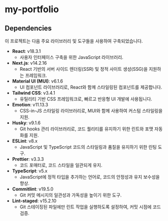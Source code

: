 # my-portfolio

## Dependencies

이 프로젝트는 다음 주요 라이브러리 및 도구들을 사용하여 구축되었습니다.

- **React**: v18.3.1
  - 사용자 인터페이스 구축을 위한 JavaScript 라이브러리.
- **Next.js**: v14.2.16 
  - React 기반의 서버 사이드 렌더링(SSR) 및 정적 사이트 생성(SSG)을 지원하는 프레임워크.
- **Material UI (MUI)**: v6.1.6 
  - UI 컴포넌트 라이브러리로, React와 함께 스타일링된 컴포넌트를 제공합니다.
- **Tailwind CSS**: v3.4.1 
  - 유틸리티 기반 CSS 프레임워크로, 빠르고 반응형 UI 개발에 사용됩니다.
- **Emotion**: v11.13.3 
  - CSS-in-JS 스타일링 라이브러리로, MUI와 함께 사용하여 커스텀 스타일링을 지원.
- **Husky**: v9.1.6 
  - Git hooks 관리 라이브러리로, 코드 퀄리티를 유지하기 위한 린트와 포맷 자동화를 지원.
- **ESLint**: v8.x 
  - JavaScript 및 TypeScript 코드의 스타일링과 품질을 유지하기 위한 린팅 도구.
- **Prettier**: v3.3.3 
  - 코드 포매터로, 코드 스타일을 일관되게 유지.
- **TypeScript**: v5.x 
  - JavaScript에 정적 타입을 추가하는 언어로, 코드의 안정성과 유지 보수성을 향상.
- **Commitlint**: v19.5.0 
  - Git 커밋 메시지의 일관성과 가독성을 높이기 위한 도구.
- **Lint-staged**: v15.2.10 
  - Git 스테이징된 파일에만 린트 작업을 실행하도록 설정하여, 커밋 시점에 코드 검증.
